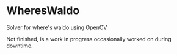 # WheresWaldo
Solver for where's waldo using OpenCV


Not finished, is a work in progress occasionally worked on during downtime.
